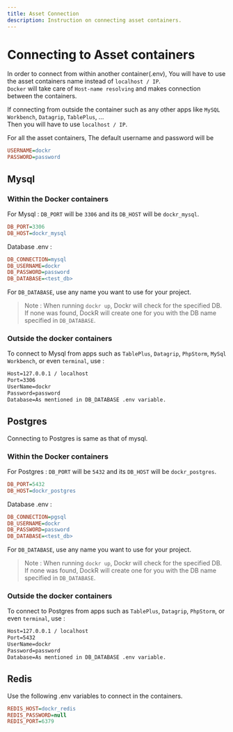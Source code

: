 ```yaml
---
title: Asset Connection
description: Instruction on connecting asset containers.
---
```


# Connecting to Asset containers

In order to connect from within another container(.env), You will have to use the asset containers name instead
of `localhost / IP`.
<br>
`Docker` will take care of `Host-name resolving` and makes connection between the containers.

If connecting from outside the container such as any other apps like `MySQL Workbench`, `Datagrip`, `TablePlus`, ...
<br>Then you will have to use `localhost / IP`.

For all the asset containers, The default username and password will be

```ini
USERNAME=dockr
PASSWORD=password
```

## Mysql

### Within the Docker containers

For Mysql : `DB_PORT` will be `3306` and its `DB_HOST` will be `dockr_mysql`.

```ini
DB_PORT=3306
DB_HOST=dockr_mysql
```

Database .env :

```ini
DB_CONNECTION=mysql
DB_USERNAME=dockr
DB_PASSWORD=password
DB_DATABASE=<test_db>
```

For `DB_DATABASE`, use any name you want to use for your project.

> Note : When running `dockr up`, Dockr will check for the specified DB.
> <br>If none was found, DockR will create one for you with the DB name specified in `DB_DATABASE`.

### Outside the docker containers

To connect to Mysql from apps such as `TablePlus`, `Datagrip`, `PhpStorm`, `MySql Workbench`, or even `terminal`, use :

```apache
Host=127.0.0.1 / localhost
Port=3306
UserName=dockr
Password=password
Database=As mentioned in DB_DATABASE .env variable.
```

## Postgres

Connecting to Postgres is same as that of mysql.

### Within the Docker containers

For Postgres : `DB_PORT` will be `5432` and its `DB_HOST` will be `dockr_postgres`.

```ini
DB_PORT=5432
DB_HOST=dockr_postgres
```

Database .env :

```ini
DB_CONNECTION=pgsql
DB_USERNAME=dockr
DB_PASSWORD=password
DB_DATABASE=<test_db>
```

For `DB_DATABASE`, use any name you want to use for your project.

> Note : When running `dockr up`, Dockr will check for the specified DB.
> <br>If none was found, DockR will create one for you with the DB name specified in `DB_DATABASE`.

### Outside the docker containers

To connect to Postgres from apps such as `TablePlus`, `Datagrip`, `PhpStorm`, or even `terminal`, use :

```apache
Host=127.0.0.1 / localhost
Port=5432
UserName=dockr
Password=password
Database=As mentioned in DB_DATABASE .env variable.
```

## Redis

Use the following .env variables to connect in the containers.

```ini
REDIS_HOST=dockr_redis
REDIS_PASSWORD=null
REDIS_PORT=6379
```

